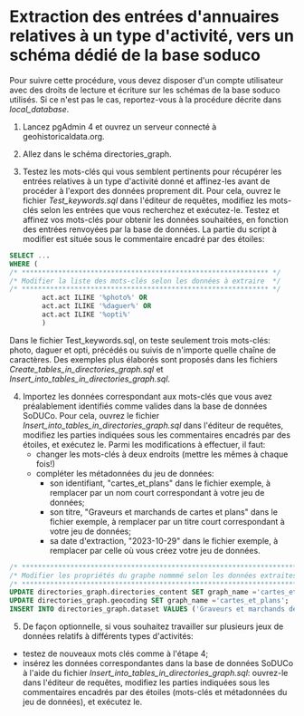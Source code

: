 # Extraction des entrées d'annuaires relatives à un type d'activité, vers un schéma dédié de la base soduco

Pour suivre cette procédure, vous devez disposer d'un compte utilisateur avec des droits de lecture et écriture sur les schémas de la base soduco utilisés. Si ce n'est pas le cas, reportez-vous à la procédure décrite dans *local_database*.

1) Lancez pgAdmin 4 et ouvrez un serveur connecté à geohistoricaldata.org.

2) Allez dans le schéma directories_graph.
   
3) Testez les mots-clés qui vous semblent pertinents pour récupérer les entrées relatives à un type d'activité donné et affinez-les avant de procéder à l'export des données proprement dit. Pour cela, ouvrez le fichier *Test_keywords.sql* dans l'éditeur de requêtes, modifiez les mots-clés selon les entrées que vous recherchez et exécutez-le. Testez et affinez vos mots-clés pour obtenir les données souhaitées, en fonction des entrées renvoyées par la base de données. La partie du script à modifier est située sous le commentaire encadré par des étoiles:

```sql
SELECT ...
WHERE (
/* ************************************************************* */
/* Modifier la liste des mots-clés selon les données à extraire  */
/* ************************************************************* */
		act.act ILIKE '%photo%' OR
		act.act ILIKE '%daguer%' OR
		act.act ILIKE '%opti%'
		)
```
Dans le fichier Test_keywords.sql, on teste seulement trois mots-clés: photo, daguer et opti, précédés ou suivis de n'importe quelle chaîne de caractères. Des exemples plus élaborés sont proposés dans les fichiers *Create_tables_in_directories_graph.sql* et *Insert_into_tables_in_directories_graph.sql*. 

4) Importez les données correspondant aux mots-clés que vous avez préalablement identifiés comme valides dans la base de données SoDUCo. Pour cela, ouvrez le fichier *Insert_into_tables_in_directories_graph.sql* dans l'éditeur de requêtes, modifiez les parties indiquées sous les commentaires encadrés par des étoiles, et exécutez le. Parmi les modifications à effectuer, il faut:
   * changer les mots-clés à deux endroits (mettre les mêmes à chaque fois!)
   * compléter les métadonnées du jeu de données:
     * son identifiant, "cartes_et_plans" dans le fichier exemple, à remplacer par un nom court correspondant à votre jeu de données;
     * son titre, "Graveurs et marchands de cartes et plans" dans le fichier exemple, à remplacer par un titre court correspondant à votre jeu de données;
     * sa date d'extraction, "2023-10-29" dans le fichier exemple, à remplacer par celle où vous créez votre jeu de données.

```sql
/* ****************************************************************************************************************************** */
/* Modifier les propriétés du graphe nommmé selon les données extraites: identifiant, titre du jeu de données, date d'extraction  */
/* ****************************************************************************************************************************** */
UPDATE directories_graph.directories_content SET graph_name ='cartes_et_plans';
UPDATE directories_graph.geocoding SET graph_name ='cartes_et_plans';
INSERT INTO directories_graph.dataset VALUES ('Graveurs et marchands de cartes et plans', '2023-10-29', 'cartes_et_plans', gen_random_uuid ());
```  

5) De façon optionnelle, si vous souhaitez travailler sur plusieurs jeux de données relatifs à différents types d'activités:
* testez de nouveaux mots clés comme à l'étape 4;
* insérez les données correspondantes dans la base de données SoDUCo à l'aide du fichier *Insert_into_tables_in_directories_graph.sql*: ouvrez-le dans l'éditeur de requêtes, modifiez les parties indiquées sous les commentaires encadrés par des étoiles (mots-clés et métadonnées du jeu de données), et exécutez le.
